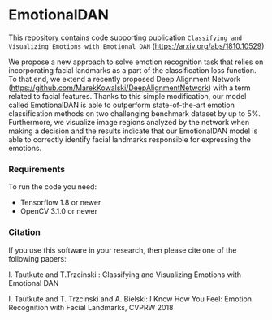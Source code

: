 # EmotionalDAN

This repository contains code supporting publication `Classifying and Visualizing Emotions with Emotional DAN` (https://arxiv.org/abs/1810.10529) 

We propose a new approach to solve emotion recognition task that relies on incorporating facial landmarks as a part of the classification loss function. To that end, we extend a recently proposed Deep Alignment Network (https://github.com/MarekKowalski/DeepAlignmentNetwork) with a term related to facial features. Thanks to this simple modification, our model called EmotionalDAN is able to outperform state-of-the-art emotion classification methods on two challenging benchmark dataset by up to 5%. Furthermore, we visualize image regions analyzed by the network when making a decision and the results indicate that our EmotionalDAN model is able to correctly identify facial landmarks responsible for expressing the emotions.

### Requirements

To run the code you need:

* Tensorflow 1.8 or newer
* OpenCV 3.1.0 or newer


### Citation 

If you use this software in your research, then please cite one of the following papers:

I. Tautkute and T.Trzcinski : Classifying and Visualizing Emotions with Emotional DAN

I. Tautkute and T. Trzcinski and A. Bielski: I Know How You Feel: Emotion Recognition with Facial Landmarks, CVPRW 2018
